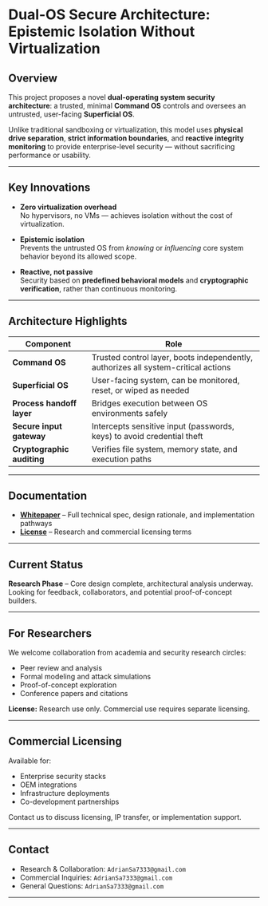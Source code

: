 # Dual-OS Secure Architecture: Epistemic Isolation Without Virtualization

##  Overview

This project proposes a novel **dual-operating system security architecture**: a trusted, minimal **Command OS** controls and oversees an untrusted, user-facing **Superficial OS**.

Unlike traditional sandboxing or virtualization, this model uses **physical drive separation**, **strict information boundaries**, and **reactive integrity monitoring** to provide enterprise-level security — without sacrificing performance or usability.

---

##  Key Innovations

- **Zero virtualization overhead**  
  No hypervisors, no VMs — achieves isolation without the cost of virtualization.
  
- **Epistemic isolation**  
  Prevents the untrusted OS from *knowing* or *influencing* core system behavior beyond its allowed scope.
  
- **Reactive, not passive**  
  Security based on **predefined behavioral models** and **cryptographic verification**, rather than continuous monitoring.

---

##  Architecture Highlights

| Component | Role |
|----------|------|
| **Command OS** | Trusted control layer, boots independently, authorizes all system-critical actions |
| **Superficial OS** | User-facing system, can be monitored, reset, or wiped as needed |
| **Process handoff layer** | Bridges execution between OS environments safely |
| **Secure input gateway** | Intercepts sensitive input (passwords, keys) to avoid credential theft |
| **Cryptographic auditing** | Verifies file system, memory state, and execution paths |

---

##  Documentation

- **[Whitepaper](Architecture-Whitepaper)** – Full technical spec, design rationale, and implementation pathways
- **[License](License.md)** – Research and commercial licensing terms

---

##  Current Status

**Research Phase** – Core design complete, architectural analysis underway.  
Looking for feedback, collaborators, and potential proof-of-concept builders.

---

##  For Researchers

We welcome collaboration from academia and security research circles:

- Peer review and analysis
- Formal modeling and attack simulations
- Proof-of-concept exploration
- Conference papers and citations

**License:** Research use only. Commercial use requires separate licensing.

---

##  Commercial Licensing

Available for:

- Enterprise security stacks
- OEM integrations
- Infrastructure deployments
- Co-development partnerships

Contact us to discuss licensing, IP transfer, or implementation support.

---

##  Contact

- Research & Collaboration: `AdrianSa7333@gmail.com`  
- Commercial Inquiries: `AdrianSa7333@gmail.com`  
- General Questions: `AdrianSa7333@gmail.com`

---
